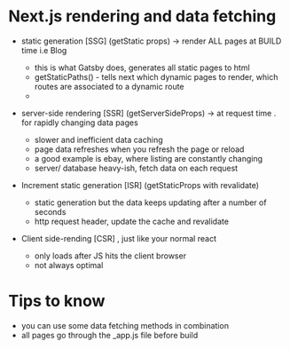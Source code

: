 # Next.js rendering and data fetching

- static generation [SSG] (getStatic props) -> render ALL pages at BUILD time i.e Blog

  - this is what Gatsby does, generates all static pages to html
  - getStaticPaths() - tells next which dynamic pages to render, which routes are associated to a dynamic route
  -

- server-side rendering [SSR] (getServerSideProps) -> at request time . for rapidly changing data pages
  - slower and inefficient data caching
  - page data refreshes when you refresh the page or reload
  - a good example is ebay, where listing are constantly changing
  - server/ database heavy-ish, fetch data on each request
- Increment static generation [ISR] (getStaticProps with revalidate)

  - static generation but the data keeps updating after a number of seconds
  - http request header, update the cache and revalidate

- Client side-rending [CSR] , just like your normal react
  - only loads after JS hits the client browser
  - not always optimal

# Tips to know

- you can use some data fetching methods in combination
- all pages go through the \_app.js file before build

